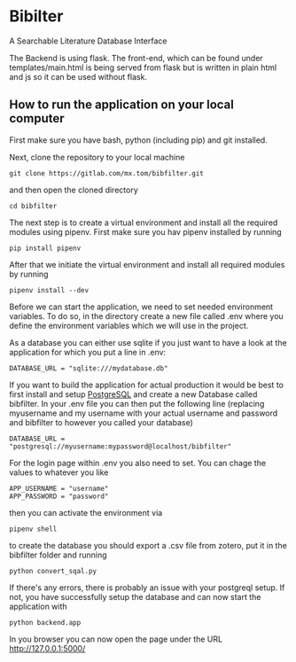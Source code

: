# Bibilter
A Searchable Literature Database Interface

The Backend is using flask.
The front-end, which can be found under templates/main.html is being served from flask but is written in plain html and js so it can be used without flask.

## How to run the application on your local computer

First make sure you have bash, python (including pip) and git installed.

Next, clone the repository to your local machine

    git clone https://gitlab.com/mx.tom/bibfilter.git

and then open the cloned directory

    cd bibfilter

The next step is to create a virtual environment and install all the required modules using pipenv.
First make sure you hav pipenv installed by running

    pip install pipenv

After that we initiate the virtual environment and install all required modules by running

    pipenv install --dev

Before we can start the application, we need to set needed environment variables.
To do so, in the directory create a new file called .env where you define the environment variables which we will use in the project.

As a database you can either use sqlite if you just want to have a look at the application for which you put a line in .env:

    DATABASE_URL = "sqlite:///mydatabase.db"

If you want to build the application for actual production it would be best to first install and setup [PostgreSQL](https://www.postgresql.org/download/) and create a new Database called bibfilter.
In your .env file you can then put the following line (replacing myusername and my username with your actual username and password and bibfilter to however you called your database)

    DATABASE_URL = "postgresql://myusername:mypassword@localhost/bibfilter"

For the login page within .env you also need to set. You can chage the values to whatever you like

    APP_USERNAME = "username"
    APP_PASSWORD = "password"

then you can activate the environment via
    
    pipenv shell

to create the database you should export a .csv file from zotero, put it in the bibfilter folder and running

    python convert_sqal.py

If there's any errors, there is probably an issue with your postgreql setup.
If not, you have successfully setup the database and can now start the application with

    python backend.app

In you browser you can now open the page under the URL http://127.0.0.1:5000/ 